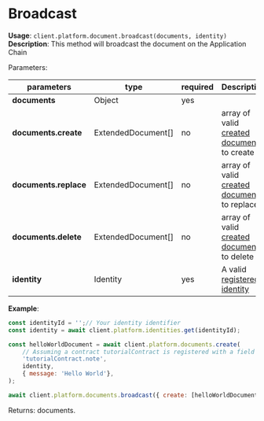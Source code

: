 # Broadcast

**Usage**: `client.platform.document.broadcast(documents, identity)`  
**Description**: This method will broadcast the document on the Application Chain

Parameters: 

| parameters            | type                | required | Description                                                                                                 |
| --------------------- | ------------------- | -------- | ----------------------------------------------------------------------------------------------------------- |
| **documents**         | Object              | yes      |                                                                                                             |
| **documents.create**  | ExtendedDocument\[] | no       | array of valid [created document](https://dashplatform.readme.io/docs/dash-sdk-documents-create) to create  |
| **documents.replace** | ExtendedDocument\[] | no       | array of valid [created document](https://dashplatform.readme.io/docs/dash-sdk-documents-create) to replace |
| **documents.delete**  | ExtendedDocument\[] | no       | array of valid [created document](https://dashplatform.readme.io/docs/dash-sdk-documents-create) to delete  |
| **identity**          | Identity            | yes      | A valid [registered identity](https://dashplatform.readme.io/docs/dash-sdk-identities-register)             |

**Example**:

```js
const identityId = '';// Your identity identifier
const identity = await client.platform.identities.get(identityId);

const helloWorldDocument = await client.platform.documents.create(
    // Assuming a contract tutorialContract is registered with a field note
    'tutorialContract.note',
    identity,
    { message: 'Hello World'},
);

await client.platform.documents.broadcast({ create: [helloWorldDocument] }, identity);
```

Returns: documents.